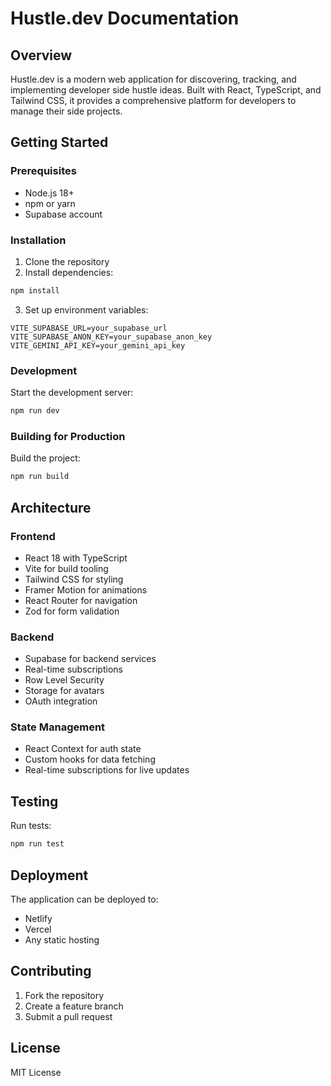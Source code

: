 # Hustle.dev Documentation

## Overview
Hustle.dev is a modern web application for discovering, tracking, and implementing developer side hustle ideas. Built with React, TypeScript, and Tailwind CSS, it provides a comprehensive platform for developers to manage their side projects.

## Getting Started

### Prerequisites
- Node.js 18+
- npm or yarn
- Supabase account

### Installation
1. Clone the repository
2. Install dependencies:
```bash
npm install
```
3. Set up environment variables:
```env
VITE_SUPABASE_URL=your_supabase_url
VITE_SUPABASE_ANON_KEY=your_supabase_anon_key
VITE_GEMINI_API_KEY=your_gemini_api_key
```

### Development
Start the development server:
```bash
npm run dev
```

### Building for Production
Build the project:
```bash
npm run build
```

## Architecture

### Frontend
- React 18 with TypeScript
- Vite for build tooling
- Tailwind CSS for styling
- Framer Motion for animations
- React Router for navigation
- Zod for form validation

### Backend
- Supabase for backend services
- Real-time subscriptions
- Row Level Security
- Storage for avatars
- OAuth integration

### State Management
- React Context for auth state
- Custom hooks for data fetching
- Real-time subscriptions for live updates

## Testing
Run tests:
```bash
npm run test
```

## Deployment
The application can be deployed to:
- Netlify
- Vercel
- Any static hosting

## Contributing
1. Fork the repository
2. Create a feature branch
3. Submit a pull request

## License
MIT License